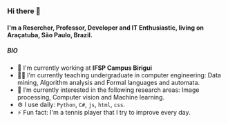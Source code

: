 ### Hi there 👋

#### I'm a Resercher, Professor, Developer and IT Enthusiastic, living on Araçatuba, São Paulo, Brazil.

##### BIO

- 🏢 I'm currently working at **IFSP Campus Birigui** 
- :man_teacher: I’m currently teaching undergraduate in computer engineering: Data mining, Algorithm analysis and Formal languages and automata.
- 🔭 I’m currently interested in the following research areas: Image processing, Computer vision and Machine learning.
- ⚙️ I use daily: `Python`, `C#`, `js`, `html`, `css`.
- ⚡️ Fun fact: I'm a tennis player that I try to improve every day.


<!--
**murilovarges/murilovarges** is a ✨ _special_ ✨ repository because its `README.md` (this file) appears on your GitHub profile.

Here are some ideas to get you started:

- 🔭 I’m currently working on ...
- 🌱 I’m currently learning ...
- 👯 I’m looking to collaborate on ...
- 🤔 I’m looking for help with ...
- 💬 Ask me about ...
- 📫 How to reach me: ...
- 😄 Pronouns: ...
- ⚡ Fun fact: ...
-->



